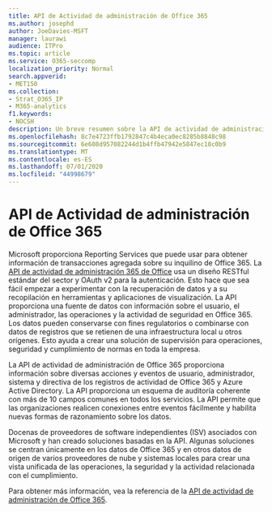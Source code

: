 ```yaml
---
title: API de Actividad de administración de Office 365
ms.author: josephd
author: JoeDavies-MSFT
manager: laurawi
audience: ITPro
ms.topic: article
ms.service: O365-seccomp
localization_priority: Normal
search.appverid:
- MET150
ms.collection:
- Strat_O365_IP
- M365-analytics
f1.keywords:
- NOCSH
description: Un breve resumen sobre la API de actividad de administración de Office 365.
ms.openlocfilehash: 8c7e4723ffb1792847c4b4eca0ec8285b8848c98
ms.sourcegitcommit: 6e608d957082244d1b4ffb47942e5847ec18c0b9
ms.translationtype: MT
ms.contentlocale: es-ES
ms.lasthandoff: 07/01/2020
ms.locfileid: "44998679"
---
```

# <a name="office-365-management-activity-api"></a>API de Actividad de administración de Office 365

Microsoft proporciona Reporting Services que puede usar para obtener información de transacciones agregada sobre su inquilino de Office 365. La [API de actividad de administración 365 de Office](https://docs.microsoft.com/office/office-365-management-api/office-365-management-apis-overview#office-365-management-activity-api) usa un diseño RESTful estándar del sector y OAuth v2 para la autenticación. Esto hace que sea fácil empezar a experimentar con la recuperación de datos y a su recopilación en herramientas y aplicaciones de visualización. La API proporciona una fuente de datos con información sobre el usuario, el administrador, las operaciones y la actividad de seguridad en Office 365. Los datos pueden conservarse con fines regulatorios o combinarse con datos de registros que se retienen de una infraestructura local u otros orígenes. Esto ayuda a crear una solución de supervisión para operaciones, seguridad y cumplimiento de normas en toda la empresa.

La API de actividad de administración de Office 365 proporciona información sobre diversas acciones y eventos de usuario, administrador, sistema y directiva de los registros de actividad de Office 365 y Azure Active Directory. La API proporciona un esquema de auditoría coherente con más de 10 campos comunes en todos los servicios. La API permite que las organizaciones realicen conexiones entre eventos fácilmente y habilita nuevas formas de razonamiento sobre los datos.

Docenas de proveedores de software independientes (ISV) asociados con Microsoft y han creado soluciones basadas en la API. Algunas soluciones se centran únicamente en los datos de Office 365 y en otros datos de origen de varios proveedores de nube y sistemas locales para crear una vista unificada de las operaciones, la seguridad y la actividad relacionada con el cumplimiento. 

Para obtener más información, vea la referencia de la [API de actividad de administración de Office 365](https://docs.microsoft.com/office/office-365-management-api/office-365-management-activity-api-reference).
